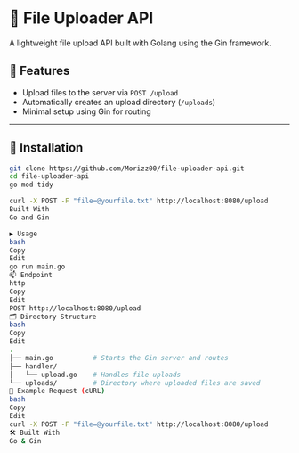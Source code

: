 # 📁 File Uploader API

A lightweight file upload API built with Golang using the Gin framework.

## 🚀 Features

- Upload files to the server via `POST /upload`
- Automatically creates an upload directory (`/uploads`)
- Minimal setup using Gin for routing

---

## 🔧 Installation

```bash
git clone https://github.com/Morizz00/file-uploader-api.git
cd file-uploader-api
go mod tidy

curl -X POST -F "file=@yourfile.txt" http://localhost:8080/upload
Built With
Go and Gin

▶️ Usage
bash
Copy
Edit
go run main.go
📫 Endpoint
http
Copy
Edit
POST http://localhost:8080/upload
🗂 Directory Structure
bash
Copy
Edit
.
├── main.go          # Starts the Gin server and routes
├── handler/
│   └── upload.go    # Handles file uploads
└── uploads/         # Directory where uploaded files are saved
🧪 Example Request (cURL)
bash
Copy
Edit
curl -X POST -F "file=@yourfile.txt" http://localhost:8080/upload
🛠 Built With
Go & Gin
